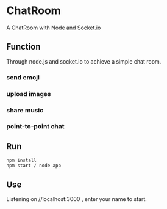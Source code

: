# ChatRoom
A ChatRoom with Node and Socket.io

## Function
Through node.js and socket.io to achieve a simple chat room.

### send emoji
### upload images
### share music
### point-to-point chat

## Run
    npm install
    npm start / node app
    
## Use
Listening on //localhost:3000 , enter your name to start.

